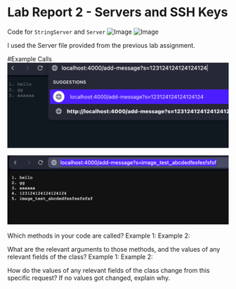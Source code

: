 # Lab Report 2 - Servers and SSH Keys

Code for ```StringServer``` and ```Server```
![Image](https://github.com/sssssrrt01/cse15l-lab-reports/lab2-stringserver-code-1.png)
![Image](https://github.com/sssssrrt01/cse15l-lab-reports/lab2-server-code-1.png)

I used the Server file provided from the previous lab assignment.

#Example Calls
![Image](lab2-example1-1.png)

![Image](lab2-example2-1.png)

Which methods in your code are called?
Example 1:
Example 2:

What are the relevant arguments to those methods, and the values of any relevant fields of the class?
Example 1:
Example 2:


How do the values of any relevant fields of the class change from this specific request? If no values got changed, explain why.
